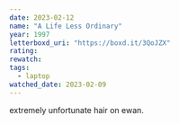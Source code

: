 ```yaml
---
date: 2023-02-12
name: "A Life Less Ordinary"
year: 1997
letterboxd_uri: "https://boxd.it/3QoJZX"
rating: 
rewatch: 
tags:
  - laptop
watched_date: 2023-02-09
---
```


extremely unfortunate hair on ewan.
